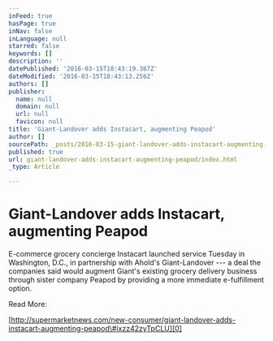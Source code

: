 ```yaml
---
inFeed: true
hasPage: true
inNav: false
inLanguage: null
starred: false
keywords: []
description: ''
datePublished: '2016-03-15T18:43:19.367Z'
dateModified: '2016-03-15T18:43:13.256Z'
authors: []
publisher:
  name: null
  domain: null
  url: null
  favicon: null
title: 'Giant-Landover adds Instacart, augmenting Peapod'
author: []
sourcePath: _posts/2016-03-15-giant-landover-adds-instacart-augmenting-peapod.md
published: true
url: giant-landover-adds-instacart-augmenting-peapod/index.html
_type: Article

---
```

# Giant-Landover adds Instacart, augmenting Peapod

E-commerce grocery concierge Instacart launched service Tuesday in 
Washington, D.C., in partnership with Ahold's Giant-Landover --- a deal 
the companies said would augment Giant's existing grocery delivery 
business through sister company Peapod by providing a more immediate 
e-fulfillment option.

Read More: 

[http://supermarketnews.com/new-consumer/giant-landover-adds-instacart-augmenting-peapod\#ixzz42zyTpCLU][0]

[0]: http://supermarketnews.com/new-consumer/giant-landover-adds-instacart-augmenting-peapod#ixzz42zyTpCLU